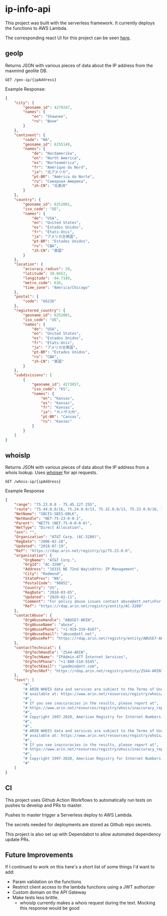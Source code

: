 # ip-info-api

This project was built with the serverless framework. It currently deploys the functions to AWS Lambda. 

The corresponding react UI for this project can be seen [here](https://github.com/grantmcd/ip-info-ui).

## geoIp

Returns JSON with various pieces of data about the IP address from the maxmind geolite DB.

```
GET /geo-ip/{ipAddress}
```
Example Response:

```JSON
{
    "city": {
        "geoname_id": 4279247,
        "names": {
            "en": "Shawnee",
            "ru": "Шони"
        }
    },
    "continent": {
        "code": "NA",
        "geoname_id": 6255149,
        "names": {
            "de": "Nordamerika",
            "en": "North America",
            "es": "Norteamérica",
            "fr": "Amérique du Nord",
            "ja": "北アメリカ",
            "pt-BR": "América do Norte",
            "ru": "Северная Америка",
            "zh-CN": "北美洲"
        }
    },
    "country": {
        "geoname_id": 6252001,
        "iso_code": "US",
        "names": {
            "de": "USA",
            "en": "United States",
            "es": "Estados Unidos",
            "fr": "États-Unis",
            "ja": "アメリカ合衆国",
            "pt-BR": "Estados Unidos",
            "ru": "США",
            "zh-CN": "美国"
        }
    },
    "location": {
        "accuracy_radius": 20,
        "latitude": 39.0452,
        "longitude": -94.7189,
        "metro_code": 616,
        "time_zone": "America/Chicago"
    },
    "postal": {
        "code": "66226"
    },
    "registered_country": {
        "geoname_id": 6252001,
        "iso_code": "US",
        "names": {
            "de": "USA",
            "en": "United States",
            "es": "Estados Unidos",
            "fr": "États-Unis",
            "ja": "アメリカ合衆国",
            "pt-BR": "Estados Unidos",
            "ru": "США",
            "zh-CN": "美国"
        }
    },
    "subdivisions": [
        {
            "geoname_id": 4273857,
            "iso_code": "KS",
            "names": {
                "en": "Kansas",
                "es": "Kansas",
                "fr": "Kansas",
                "ja": "カンザス州",
                "pt-BR": "Cansas",
                "ru": "Канзас"
            }
        }
    ]
}
```

## whoisIp

Returns JSON with various pieces of data about the IP address from a whois lookup. Uses [whoiser](https://github.com/LayeredStudio/whoiser) for api requests.

```
GET /whois-ip/{ipAddress}
```

Example Response
```JSON
{
    "range": "75.23.0.0 - 75.45.127.255",
    "route": "75.44.0.0/16, 75.24.0.0/13, 75.32.0.0/13, 75.23.0.0/16, 75.45.0.0/17, 75.40.0.0/14",
    "NetName": "SBCIS-SBIS-6BLK",
    "NetHandle": "NET-75-23-0-0-1",
    "Parent": "NET75 (NET-75-0-0-0-0)",
    "NetType": "Direct Allocation",
    "asn": "",
    "Organization": "AT&T Corp. (AC-3280)",
    "RegDate": "2006-02-28",
    "Updated": "2018-07-19",
    "Ref": "https://rdap.arin.net/registry/ip/75.23.0.0",
    "organisation": {
        "OrgName": "AT&T Corp.",
        "OrgId": "AC-3280",
        "Address": "16331 NE 72nd Way\nAttn: IP Management",
        "City": "Redmond",
        "StateProv": "WA",
        "PostalCode": "98052",
        "Country": "US",
        "RegDate": "2018-03-05",
        "Updated": "2020-02-11",
        "Comment": "For policy abuse issues contact abuse@att.net\nFor all subpoena, Internet, court order related matters and emergency requests contact\n11760 US Highway 1\nNorth Palm Beach, FL 33408\nMain Number: 800-635-6840\nFax: 888-938-4715",
        "Ref": "https://rdap.arin.net/registry/entity/AC-3280"
    },
    "contactAbuse": {
        "OrgAbuseHandle": "ABUSE7-ARIN",
        "OrgAbuseName": "abuse",
        "OrgAbusePhone": "+1-919-319-8167",
        "OrgAbuseEmail": "abuse@att.net",
        "OrgAbuseRef": "https://rdap.arin.net/registry/entity/ABUSE7-ARIN"
    },
    "contactTechnical": {
        "OrgTechHandle": "ZS44-ARIN",
        "OrgTechName": "IPAdmin-ATT Internet Services",
        "OrgTechPhone": "+1-888-510-5545",
        "OrgTechEmail": "ipadmin@att.com",
        "OrgTechRef": "https://rdap.arin.net/registry/entity/ZS44-ARIN"
    },
    "text": [
        "#",
        "# ARIN WHOIS data and services are subject to the Terms of Use",
        "# available at: https://www.arin.net/resources/registry/whois/tou/",
        "#",
        "# If you see inaccuracies in the results, please report at",
        "# https://www.arin.net/resources/registry/whois/inaccuracy_reporting/",
        "#",
        "# Copyright 1997-2020, American Registry for Internet Numbers, Ltd.",
        "#",
        "#",
        "# ARIN WHOIS data and services are subject to the Terms of Use",
        "# available at: https://www.arin.net/resources/registry/whois/tou/",
        "#",
        "# If you see inaccuracies in the results, please report at",
        "# https://www.arin.net/resources/registry/whois/inaccuracy_reporting/",
        "#",
        "# Copyright 1997-2020, American Registry for Internet Numbers, Ltd.",
        "#"
    ]
}
```

## CI

This project uses Github Action Workflows to automatically run tests on pushes to develop and PRs to master.

Pushes to master trigger a Serverless 
deploy to AWS Lambda.

The secrets needed for deployments are stored as Github repo secrets.

This project is also set up with Dependabot to allow automated dependency update PRs.

## Future Improvements

If I continued to work on this here's a short list of some things I'd want to add:

* Param validation on the functions
* Restrict client access to the lambda functions using a JWT authorizer 
* Custom domain on the API Gateway
* Make tests less brittle. 
  * whoisIp currently makes a whois request during the text. Mocking this response would be good
